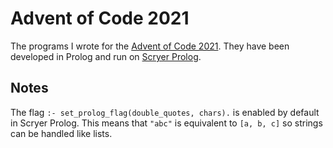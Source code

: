 # Advent of Code 2021

The programs I wrote for the [Advent of Code 2021](https://adventofcode.com/2021). 
They have been developed in Prolog and run on [Scryer Prolog](https://github.com/mthom/scryer-prolog).

## Notes
The flag `:- set_prolog_flag(double_quotes, chars).` is enabled by
default in Scryer Prolog. This means that `"abc"` is equivalent to
`[a, b, c]` so strings can be handled like lists.
